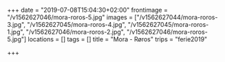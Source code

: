 +++
date = "2019-07-08T15:04:30+02:00"
frontimage = "/v1562627046/mora-roros-5.jpg"
images = ["/v1562627044/mora-roros-3.jpg", "/v1562627045/mora-roros-4.jpg", "/v1562627045/mora-roros-1.jpg", "/v1562627046/mora-roros-2.jpg", "/v1562627046/mora-roros-5.jpg"]
locations = []
tags = []
title = "Mora - Røros"
trips = "ferie2019"

+++
